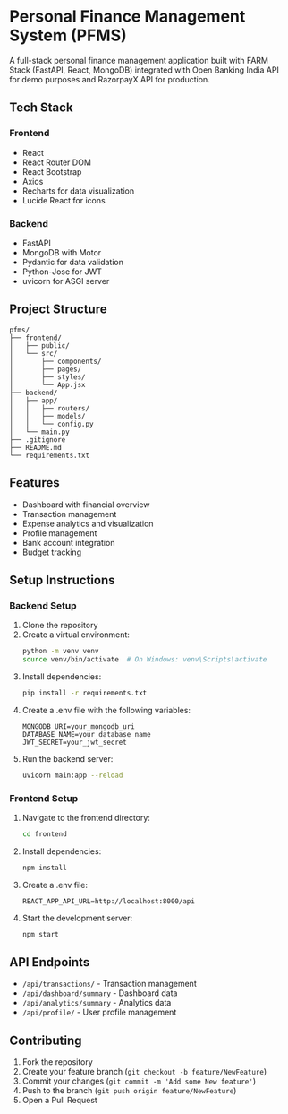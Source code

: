 # Personal Finance Management System (PFMS)

A full-stack personal finance management application built with FARM Stack (FastAPI, React, MongoDB) integrated with Open Banking India API for demo purposes and RazorpayX API for production.

## Tech Stack

### Frontend
- React
- React Router DOM
- React Bootstrap
- Axios
- Recharts for data visualization
- Lucide React for icons

### Backend
- FastAPI
- MongoDB with Motor
- Pydantic for data validation
- Python-Jose for JWT
- uvicorn for ASGI server

## Project Structure
```
pfms/
├── frontend/
│   ├── public/
│   └── src/
│       ├── components/
│       ├── pages/
│       ├── styles/
│       └── App.jsx
├── backend/
│   ├── app/
│   │   ├── routers/
│   │   ├── models/
│   │   └── config.py
│   └── main.py
├── .gitignore
├── README.md
└── requirements.txt
```

## Features
- Dashboard with financial overview
- Transaction management
- Expense analytics and visualization
- Profile management
- Bank account integration
- Budget tracking

## Setup Instructions

### Backend Setup
1. Clone the repository
2. Create a virtual environment:
   ```bash
   python -m venv venv
   source venv/bin/activate  # On Windows: venv\Scripts\activate
   ```
3. Install dependencies:
   ```bash
   pip install -r requirements.txt
   ```
4. Create a .env file with the following variables:
   ```
   MONGODB_URI=your_mongodb_uri
   DATABASE_NAME=your_database_name
   JWT_SECRET=your_jwt_secret
   ```
5. Run the backend server:
   ```bash
   uvicorn main:app --reload
   ```

### Frontend Setup
1. Navigate to the frontend directory:
   ```bash
   cd frontend
   ```
2. Install dependencies:
   ```bash
   npm install
   ```
3. Create a .env file:
   ```
   REACT_APP_API_URL=http://localhost:8000/api
   ```
4. Start the development server:
   ```bash
   npm start
   ```

## API Endpoints
- `/api/transactions/` - Transaction management
- `/api/dashboard/summary` - Dashboard data
- `/api/analytics/summary` - Analytics data
- `/api/profile/` - User profile management

## Contributing
1. Fork the repository
2. Create your feature branch (`git checkout -b feature/NewFeature`)
3. Commit your changes (`git commit -m 'Add some New feature'`)
4. Push to the branch (`git push origin feature/NewFeature`)
5. Open a Pull Request
